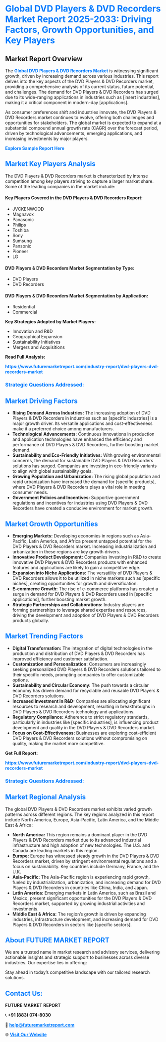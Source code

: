 <h1 style="color: #007BFF;">Global DVD Players & DVD Recorders Market Report 2025-2033: Driving Factors, Growth Opportunities, and Key Players</h1>

<section id="overview">
<h2>Market Report Overview</h2>
<p>The <a href="https://www.futuremarketreport.com/industry-report/dvd-players-dvd-recorders-market" style="color: #007BFF; text-decoration: none;"><strong>Global DVD Players & DVD Recorders Market</strong></a> is witnessing significant growth, driven by increasing demand across various industries. This report delves into the key aspects of the DVD Players & DVD Recorders market, providing a comprehensive analysis of its current status, future potential, and challenges. The demand for DVD Players & DVD Recorders has surged due to its wide-ranging applications in industries such as [insert industries], making it a critical component in modern-day [applications].</p>
<p>As consumer preferences shift and industries innovate, the DVD Players & DVD Recorders market continues to evolve, offering both challenges and opportunities for stakeholders. The global market is expected to expand at a substantial compound annual growth rate (CAGR) over the forecast period, driven by technological advancements, emerging applications, and increasing investments by major players.</p>
</section>

<section id="overview">
<p><a href="https://www.futuremarketreport.com/request-sample/reportId=62864" style="color: #007BFF; text-decoration: none;"><strong>Explore Sample Report Here</strong></a></p>
</section>

<section id="key-players">
<h2 style="color: #007BFF;">Market Key Players Analysis</h2>
<p>The DVD Players & DVD Recorders market is characterized by intense competition among key players striving to capture a larger market share. Some of the leading companies in the market include:</p>
<h4>Key Players Covered in the DVD Players & DVD Recorders Report:</h4>
<ul><li>JVCKENWOOD</li><li>Magnavox</li><li>Panasonic</li><li>Philips</li><li>Toshiba</li><li>Sony</li><li>Sumsung</li><li>Pansonic</li><li>Pioneer</li><li>LG</li></ul>
<h4>DVD Players & DVD Recorders Market Segmentation by Type:</h4>
<ul><li>DVD Players</li><li>DVD Recorders</li></ul>

<h4>DVD Players & DVD Recorders Market Segmentation by Application:</h4>
<ul><li>Residential</li><li>Commercial</li></ul>
<p><strong>Key Strategies Adopted by Market Players:</strong></p>
<ul>
<li>Innovation and R&D</li>
<li>Geographical Expansion</li>
<li>Sustainability Initiatives</li>
<li>Mergers and Acquisitions</li>
</ul>
</section>

<section>
<p><strong>Read Full Analysis: </strong></p><a href="https://www.futuremarketreport.com/industry-report/dvd-players-dvd-recorders-market" style="color: #007BFF; text-decoration: none;"><strong>https://www.futuremarketreport.com/industry-report/dvd-players-dvd-recorders-market</strong></a>
<h3 style="color: #007BFF;">Strategic Questions Addressed:</h3>
</section>

<section id="driving-factors">
<h2 style="color: #007BFF;">Market Driving Factors</h2>
<ul>
<li><strong>Rising Demand Across Industries:</strong> The increasing adoption of DVD Players & DVD Recorders in industries such as [specific industries] is a major growth driver. Its versatile applications and cost-effectiveness make it a preferred choice among manufacturers.</li>
<li><strong>Technological Advancements:</strong> Continuous innovations in production and application technologies have enhanced the efficiency and performance of DVD Players & DVD Recorders, further boosting market demand.</li>
<li><strong>Sustainability and Eco-Friendly Initiatives:</strong> With growing environmental concerns, the demand for sustainable DVD Players & DVD Recorders solutions has surged. Companies are investing in eco-friendly variants to align with global sustainability goals.</li>
<li><strong>Growing Population and Urbanization:</strong> The rising global population and rapid urbanization have increased the demand for [specific products], where DVD Players & DVD Recorders plays a vital role in meeting consumer needs.</li>
<li><strong>Government Policies and Incentives:</strong> Supportive government regulations and incentives for industries using DVD Players & DVD Recorders have created a conducive environment for market growth.</li>
</ul>
</section>

<section id="growth-opportunities">
<h2 style="color: #007BFF;">Market Growth Opportunities</h2>
<ul>
<li><strong>Emerging Markets:</strong> Developing economies in regions such as Asia-Pacific, Latin America, and Africa present untapped potential for the DVD Players & DVD Recorders market. Increasing industrialization and urbanization in these regions are key growth drivers.</li>
<li><strong>Innovative Product Development:</strong> Companies investing in R&D to create innovative DVD Players & DVD Recorders products with enhanced features and applications are likely to gain a competitive edge.</li>
<li><strong>Expansion into Niche Applications:</strong> The versatility of DVD Players & DVD Recorders allows it to be utilized in niche markets such as [specific niches], creating opportunities for growth and diversification.</li>
<li><strong>E-commerce Growth:</strong> The rise of e-commerce platforms has created a surge in demand for DVD Players & DVD Recorders used in [specific applications], further boosting market growth.</li>
<li><strong>Strategic Partnerships and Collaborations:</strong> Industry players are forming partnerships to leverage shared expertise and resources, driving the development and adoption of DVD Players & DVD Recorders products globally.</li>
</ul>
</section>

<section id="trending-factors">
<h2 style="color: #007BFF;">Market Trending Factors</h2>
<ul>
<li><strong>Digital Transformation:</strong> The integration of digital technologies in the production and distribution of DVD Players & DVD Recorders has improved efficiency and customer satisfaction.</li>
<li><strong>Customization and Personalization:</strong> Consumers are increasingly seeking personalized DVD Players & DVD Recorders solutions tailored to their specific needs, prompting companies to offer customizable options.</li>
<li><strong>Sustainability and Circular Economy:</strong> The push towards a circular economy has driven demand for recyclable and reusable DVD Players & DVD Recorders solutions.</li>
<li><strong>Increased Investment in R&D:</strong> Companies are allocating significant resources to research and development, resulting in breakthroughs in DVD Players & DVD Recorders technology and applications.</li>
<li><strong>Regulatory Compliance:</strong> Adherence to strict regulatory standards, particularly in industries like [specific industries], is influencing product development and quality in the DVD Players & DVD Recorders market.</li>
<li><strong>Focus on Cost-Effectiveness:</strong> Businesses are exploring cost-efficient DVD Players & DVD Recorders solutions without compromising on quality, making the market more competitive.</li>
</ul>
</section>

<section>
<p><strong>Get Full Report: </strong></p><a href="https://www.futuremarketreport.com/industry-report/dvd-players-dvd-recorders-market" style="color: #007BFF; text-decoration: none;"><strong>https://www.futuremarketreport.com/industry-report/dvd-players-dvd-recorders-market</strong></a>
<h3 style="color: #007BFF;">Strategic Questions Addressed:</h3>
</section>


<section id="regional-analysis">
<h2 style="color: #007BFF;">Market Regional Analysis</h2>
<p>The global DVD Players & DVD Recorders market exhibits varied growth patterns across different regions. The key regions analyzed in this report include North America, Europe, Asia-Pacific, Latin America, and the Middle East & Africa:</p>
<ul>
<li><strong>North America:</strong> This region remains a dominant player in the DVD Players & DVD Recorders market due to its advanced industrial infrastructure and high adoption of new technologies. The U.S. and Canada are leading markets in this region.</li>
<li><strong>Europe:</strong> Europe has witnessed steady growth in the DVD Players & DVD Recorders market, driven by stringent environmental regulations and a focus on sustainability. Key countries include Germany, France, and the U.K.</li>
<li><strong>Asia-Pacific:</strong> The Asia-Pacific region is experiencing rapid growth, fueled by industrialization, urbanization, and increasing demand for DVD Players & DVD Recorders in countries like China, India, and Japan.</li>
<li><strong>Latin America:</strong> Emerging markets in Latin America, such as Brazil and Mexico, present significant opportunities for the DVD Players & DVD Recorders market, supported by growing industrial activities and investments.</li>
<li><strong>Middle East & Africa:</strong> The region’s growth is driven by expanding industries, infrastructure development, and increasing demand for DVD Players & DVD Recorders in sectors like [specific sectors].</li>
</ul>
</section>

<footer>
<h2 style="color: #007BFF;">About FUTURE MARKET REPORT</h2>
<p>We are a trusted name in market research and advisory services, delivering actionable insights and strategic support to businesses across diverse industries. Our expertise lies in offering:</p>

<p>Stay ahead in today’s competitive landscape with our tailored research solutions.</p>

<h2 style="color: #007BFF;">Contact Us:</h2>
<p><strong>FUTURE MARKET REPORT</strong></p>
<p>📞 <strong>+91 (883) 074-8030</strong></p>
<p>📧 <strong><a href="mailto:help@futuremarketreport.com" style="color: #007BFF;">help@futuremarketreport.com</a></strong></p>
<p>🌐 <strong><a href="https://www.futuremarketreport.com/" style="color: #007BFF;">Visit Our Website</a></strong></p>
</footer>